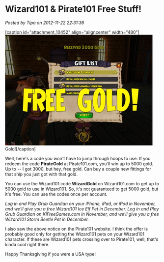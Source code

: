 # Wizard101 & Pirate101 Free Stuff!

*Posted by Tipa on 2012-11-22 22:31:36*

[caption id="attachment\_10452" align="aligncenter" width="480"][![](../../../uploads/2012/11/Pirate-2012-11-22-22-15-34-33-480x360.jpg "Gold!")](../../../uploads/2012/11/Pirate-2012-11-22-22-15-34-33.jpg) Gold![/caption]

Well, here's a code you won't have to jump through hoops to use. If you redeem the code **PirateGold** at Pirate101.com, you'll win up to 5000 gold. Up to -- I got 3000, but hey, free gold. Can buy a couple new fittings for that ship you just got with that gold.

You can use the Wizard101 code **WizardGold** on Wizard101.com to get up to 5000 gold to use in Wizard101. So, it's not guaranteed to get 5000 gold, but it's free. You can use the codes once per account.

*Log in and Play Grub Guardian on your iPhone, iPad, or iPod in November, and we’ll give you a free Wizard101 Ice Elf Pet in December. Log in and Play Grub Guardian on KIFreeGames.com in November, and we’ll give you a free Wizard101 Storm Beetle Pet in December.*

I also saw the above notice on the Pirate101 website. I think the offer is probably good only for getting the Wizard101 pets on your Wizard101 character. If these are Wizard101 pets crossing over to Pirate101, well, that's kinda cool right there.

Happy Thanksgiving if you were a USA type!

